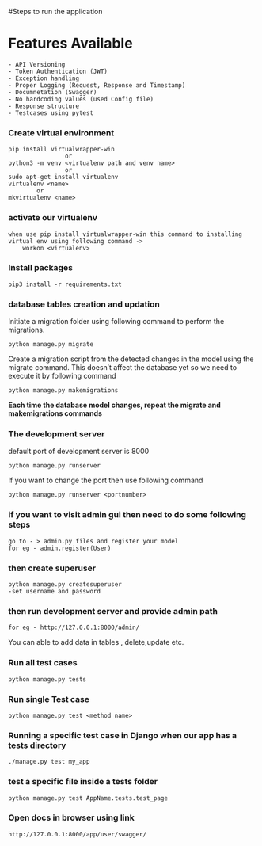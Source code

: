 #Steps to run the application
# Features Available
    - API Versioning
    - Token Authentication (JWT)
    - Exception handling
    - Proper Logging (Request, Response and Timestamp)
    - Documnetation (Swagger)
    - No hardcoding values (used Config file)
    - Response structure
    - Testcases using pytest

### Create virtual environment
    pip install virtualwrapper-win
                    or
    python3 -m venv <virtualenv path and venv name>
                    or
    sudo apt-get install virtualenv
    virtualenv <name>
            or
    mkvirtualenv <name>
### activate our virtualenv 
    when use pip install virtualwrapper-win this command to installing virtual env using following command ->
        workon <virtualenv>

### Install packages
    pip3 install -r requirements.txt
    
### database tables creation and updation
Initiate a migration folder using following command to perform the migrations.

    python manage.py migrate

Create a migration script from the detected changes in the model using the migrate command. This doesn’t affect the database yet 
so we need to execute it by following command
    
    python manage.py makemigrations
**Each time the database model changes, repeat the migrate and makemigrations commands**

### The development server
default port of development server is 8000
    
    python manage.py runserver

If you want to change the port then use following command

    python manage.py runserver <portnumber>

### if you want to visit admin gui then need to do some following steps
    go to - > admin.py files and register your model
    for eg - admin.register(User)
### then create superuser
    python manage.py createsuperuser
    -set username and password
### then run development server and provide admin path
    for eg - http://127.0.0.1:8000/admin/

You can able to add data in tables , delete,update etc.

### Run all test cases
    python manage.py tests

### Run single Test case
    python manage.py test <method name>

### Running a specific test case in Django when our app has a tests directory
    ./manage.py test my_app

###  test a specific file inside a tests folder    
    python manage.py test AppName.tests.test_page

### Open docs in browser using link
    http://127.0.0.1:8000/app/user/swagger/